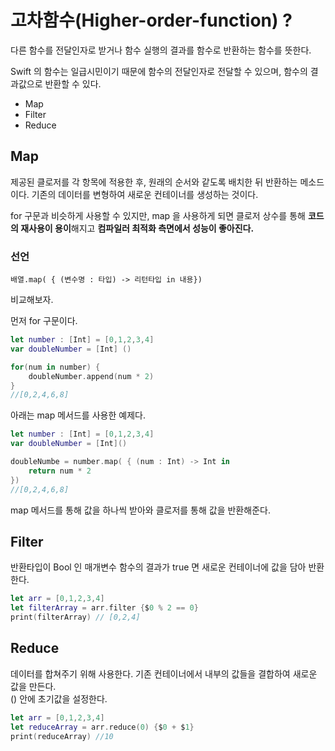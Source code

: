 # 고차함수(Higher-order-function) ?
다른 함수를 전달인자로 받거나 함수 실행의 결과를 함수로 반환하는 함수를 뜻한다.

Swift 의 함수는 일급시민이기 때문에 함수의 전달인자로 전달할 수 있으며, 함수의 결과값으로 반환할 수 있다.

- Map
- Filter
- Reduce

## Map
제공된 클로저를 각 항목에 적용한 후, 원래의 순서와 같도록 배치한 뒤 반환하는 메소드이다. 기존의 데이터를 변형하여 새로운 컨테이너를 생성하는 것이다.   

for 구문과 비슷하게 사용할 수 있지만, map 을 사용하게 되면 클로저 상수를 통해 <b>코드의 재사용이 용이</b>해지고 <b>컴파일러 최적화 측면에서 성능이 좋아진다.</b>

### 선언
```
배열.map( { (변수명 : 타입) -> 리턴타입 in 내용})
```

비교해보자.

먼저 for 구문이다.
```swift 
let number : [Int] = [0,1,2,3,4]
var doubleNumber = [Int] ()

for(num in number) {
    doubleNumber.append(num * 2)
}
//[0,2,4,6,8]
```

아래는 map 메서드를 사용한 예제다.
```swift
let number : [Int] = [0,1,2,3,4]
var doubleNumber = [Int]()

doubleNumbe = number.map( { (num : Int) -> Int in
    return num * 2
})
//[0,2,4,6,8]
```

map 메서드를 통해 값을 하나씩 받아와 클로저를 통해 값을 반환해준다.

## Filter
반환타입이 Bool 인 매개변수 함수의 결과가 true 면 새로운 컨테이너에 값을 담아 반환한다.
```swift
let arr = [0,1,2,3,4]
let filterArray = arr.filter {$0 % 2 == 0}
print(filterArray) // [0,2,4]

```

## Reduce
데이터를 합쳐주기 위해 사용한다.
기존 컨테이너에서 내부의 값들을 결합하여 새로운 값을 만든다.   
() 안에 초기값을 설정한다.

```swift
let arr = [0,1,2,3,4]
let reduceArray = arr.reduce(0) {$0 + $1}
print(reduceArray) //10
```